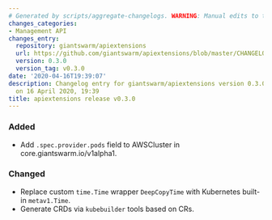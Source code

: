 ```yaml
---
# Generated by scripts/aggregate-changelogs. WARNING: Manual edits to this files will be overwritten.
changes_categories:
- Management API
changes_entry:
  repository: giantswarm/apiextensions
  url: https://github.com/giantswarm/apiextensions/blob/master/CHANGELOG.md#030---2020-04-16
  version: 0.3.0
  version_tag: v0.3.0
date: '2020-04-16T19:39:07'
description: Changelog entry for giantswarm/apiextensions version 0.3.0, published
  on 16 April 2020, 19:39
title: apiextensions release v0.3.0
---
```


### Added
- Add `.spec.provider.pods` field to AWSCluster in core.giantswarm.io/v1alpha1.
### Changed
- Replace custom `time.Time` wrapper `DeepCopyTime` with Kubernetes built-in `metav1.Time`.
- Generate CRDs via `kubebuilder` tools based on CRs.
